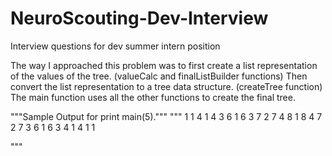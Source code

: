 NeuroScouting-Dev-Interview
===========================

Interview questions for dev summer intern position

The way I approached this problem was to first create a list representation
of the values of the tree. (valueCalc and finalListBuilder functions) Then convert the list representation to a tree
data structure. (createTree function) The main function uses all the other functions to create the final tree.

"""Sample Output for print main(5)."""
"""
                1
            1
                4
        1
                4
            3
                6
    1
                6
            3
                7
        2
                7
            4
                8
1
                8
            4
                7
        2
                7
            3
                6
    1
                6
            3
                4
        1
                4
            1
                1

"""
